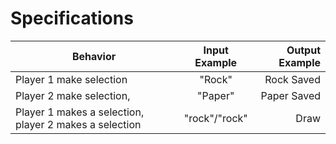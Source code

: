 # Specifications
| Behavior | Input Example | Output Example |
| ------------- |:-------------:| -----:|
|Player 1 make selection |"Rock"|Rock Saved
|Player 2 make selection,|"Paper"|Paper Saved
|Player 1 makes a selection, player 2 makes a selection|"rock"/"rock"|Draw
